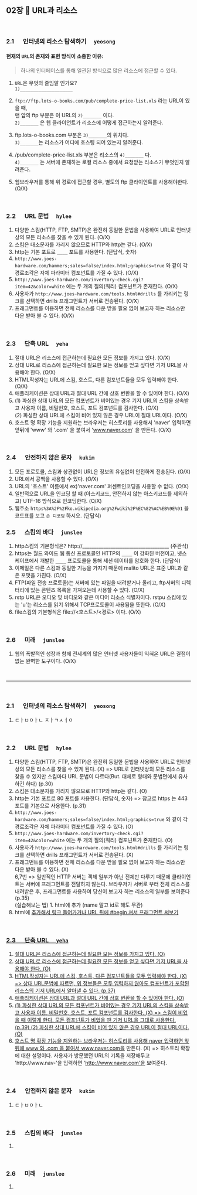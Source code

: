## 02장 :octopus:  URL과 리소스
<br>

### 2.1 　 인터넷의 리소스 탐색하기　 `yeosong`

#### 현재의 `URL`의 존재와 표현 방식이 소중한 이유:
> 하나의 인터페이스를 통해 일관된 방식으로 많은 리소스에 접근할 수 있다. 

1. `URL`은 무엇의 줄임말 인가요?<br>
  `1)____________________`

2. `ftp://ftp.lots-o-books.com/pub/complete-price-list.xls` 라는 URL이 있을 때,<br>
  맨 앞의 ftp 부분은 이 URL의 `2)_______` 이다.<br>
  `2)_______` 은 웹 클라이언트가 리소스에 어떻게 접근하는지 알려준다.
4. ftp.lots-o-books.com 부분은 `3)_______`의 위치다.<br>
  `3)_______`는 리소스가 어디에 호스팅 되어 있는지 알려준다.
5. /pub/complete-price-list.xls 부분은 리소스의 `4)_______` 다.<br>
  `4)_______` 는 서버에 존재하는 로컬 리소스 중에서 요청받는 리소스가 무엇인지 알려준다.
5. 웹브라우저를 통해 위 경로에 접근할 경우, 별도의 ftp 클라이언트를 사용해야한다. (O/X)
<br>

### 2.2 　 URL 문법　 `hylee`
1. 다양한 스킴(HTTP, FTP, SMTP)은 완전히 동일한 문법을 사용하여 URL로 인터넷상의 모든 리소스를 찾을 수 있게 된다. (O/X)
1. 스킴은 대소문자를 가리지 않으므로 HTTP와 http는 같다. (O/X)
1. http는 기본 포트로 `____` 포트를 사용한다. (단답식, 숫자)
1. `http://www.joes-hardware.com/hammers;sales=false/index.html;graphics=true` 와 같이 각 경로조각은 자체 파라미터 컴포넌트를 가질 수 있다. (O/X)
1. `http://www.joes-hardware.com/invertory-check.cgi?item=42&color=white` 에는 두 개의 질의(쿼리) 컴포넌트가 존재한다. (O/X)
1. 사용자가 `http://www.joes-hardware.com/tools.html#drills` 를 가리키는 링크를 선택하면 drills 프래그먼트가 서버로 전송된다. (O/X)
1. 프래그먼트를 이용하면 전체 리소스를 다운 받을 필요 없이 보고자 하는 리소스만 다운 받아 볼 수 있다. (O/X)
<br>

### 2.3 　 단축 URL　 `yeha`
1. 절대 URL은 리소스에 접근하는데 필요한 모든 정보를 가지고 있다. (O/X)
2. 상대 URL로 리소스에 접근하는데 필요한 모든 정보를 얻고 싶다면 기저 URL을 사용해야 한다. (O/X)
3. HTML작성자는 URL에 스킴, 호스트, 다른 컴포넌트들을 모두 입력해야 한다. (O/X)
4. 애플리케이션은 상대 URL과 절대 URL 간에 상호 변환을 할 수 있어야 한다. (O/X)
5. (1) 파싱한 상대 URL의 모든 컴포넌트가 비어있는 경우 기저 URL의 스킴을 상속받고 사용자 이름, 비밀번호, 호스트, 포트 컴포넌트를 검사한다. (O/X)  
  (2) 파싱한 상대 URL에 스킴이 비어 있지 않은 경우 URL이 절대 URL이다. (O/X)
6. 호스트 명 확장 기능을 지원하는 브라우저는 히스토리를 사용해서 'naver' 입력하면 앞뒤에 'www' 와 '.com' 을 붙여서 'www.naver.com' 을 만든다. (O/X)
<br>

### 2.4 　 안전하지 않은 문자　 `kukim`
1. 모든 포로토콜, 스킴과 상관없이 URL은 정보의 유실없이 안전하게 전송된다. (O/X)
1. URL에서 공백을 사용할 수 있다. (O/X)
1. URL의 '호스트' 이름에서 ex)'naver.com' 퍼센트인코딩을 사용할 수 없다. (O/X)
1. 일반적으로 URL을 인코딩 할 때 (아스키코드, 안전하지 않는 아스키코드를 제외하고) UTF-16 방식으로 인코딩한다. (O/X)
1. 웹주소 `https%3A%2F%2Fko.wikipedia.org%2Fwiki%2F%EC%82%AC%EB%9E%91` 을 코드표를 보고 `손 디코딩` 하시오. (단답식)

### 2.5 　 스킴의 바다　 `junslee`
1. http스킴의 기본형식은? http://_____________________________________ (주관식)
1. https는 월드 와이드 웹 통신 프로토콜인 HTTP의 `____` 이 강화된 버전이고, 넷스케이프에서 개발한 `____` 프로토콜을 통해 세션 데이터를 암호화 한다. (단답식)
1. 이메일은 다른 스킴과 동일한 기능을 가지기 때문에 malito URL은 표준 URL과 같은 포맷을 가진다. (O/X)
1. FTP(파일 전송 프로토콜)는 서버에 있는 파일을 내려받거나 올리고, ftp서버의 디렉터리에 있는 콘텐츠 목록을 가져오는데 사용할 수 있다. (O/X)
1. rstp URL은 오디오 및 비디오와 같은 미디어 리소스 식별자이다. rstpu 스킴에 있는 'u'는 리소스를 읽기 위해서 TCP프로토콜이 사용됨을 뜻한다. (O/X)
1. file스킴의 기본형식은 file://<호스트>/<경로> 이다. (O/X)
<br>

### 2.6 　 미래　 `junslee`
1. 웹의 폭발적인 성장과 함께 전세계의 많은 인터넷 사용자들이 익혀온 URL은 결점이 없는 완벽한 도구이다. (O/X)
<br>

-----
<br>

### 2.1 　 인터넷의 리소스 탐색하기　 `yeosong`
1. ㄷㅏㅂㅇㅏㄴ ㅈㅏㄱㅅㅓㅇ
<br>

### 2.2 　 URL 문법　 `hylee`
1. 다양한 스킴(HTTP, FTP, SMTP)은 완전히 동일한 문법을 사용하여 URL로 인터넷상의 모든 리소스를 찾을 수 있게 된다. (X)
  =>  URL로 인터넷상의 모든 리소스를 찾을 수 있지만 스킴마다 URL 문법이 다르다(But. 대체로 형태와 문법면에서 유사하긴 하다) (p.30)
1. 스킴은 대소문자를 가리지 않으므로 HTTP와 http는 같다. (O)
1. http는 기본 포트로 80 포트를 사용한다. (단답식, 숫자)
  => 참고로 https 는 443 포트를 기본으로 사용한다. (p.31)
1. `http://www.joes-hardware.com/hammers;sales=false/index.html;graphics=true` 와 같이 각 경로조각은 자체 파라미터 컴포넌트를 가질 수 있다. (O)
1. `http://www.joes-hardware.com/invertory-check.cgi?item=42&color=white` 에는 두 개의 질의(쿼리) 컴포넌트가 존재한다. (O)
1. 사용자가 `http://www.joes-hardware.com/tools.html#drills` 를 가리키는 링크를 선택하면 drills 프래그먼트가 서버로 전송된다. (X)
1. 프래그먼트를 이용하면 전체 리소스를 다운 받을 필요 없이 보고자 하는 리소스만 다운 받아 볼 수 있다. (X)<br>
6,7번 => 일반적인 HTTP 서버는 객체 일부가 아닌 전체만 다루기 때문에 클라이언트는 서버에 프래그먼트를 전달하지 않는다.
브라우저가 서버로 부터 전체 리소스를 내려받은 후, 프래그먼트를 사용하여 당신이 보고자 하는 리소스의 일부를 보여준다 (p.35)<br>
(실습해보는 법) 1. html에 <a name="begin"></a> 추가 (name 말고 id로 해도 무관)
2. html에 <a href="#begin"> 추가해서 링크 들어가거나 URL 뒤에 #begin 쳐서 프래그먼트 써보기
<br>

### 2.3 　 단축 URL　 `yeha`
1. 절대 URL은 리소스에 접근하는데 필요한 모든 정보를 가지고 있다. (O)
2. 상대 URL로 리소스에 접근하는데 필요한 모든 정보를 얻고 싶다면 기저 URL을 사용해야 한다. (O)
3. HTML작성자는 URL에 스킴, 호스트, 다른 컴포넌트들을 모두 입력해야 한다. (X) 
  => 상대 URL문법에 따르면, 위 정보들은 모두 입력하지 않아도 컴포넌트가 포함된 리소스의 기저 URL에서 알아낼 수 있다. (p.37) 
4. 애플리케이션은 상대 URL과 절대 URL 간에 상호 변환을 할 수 있어야 한다. (O)
5. (1) 파싱한 상대 URL의 모든 컴포넌트가 비어있는 경우 기저 URL의 스킴을 상속받고 사용자 이름, 비밀번호, 호스트, 포트 컴포넌트를 검사한다. (X) 
     => 스킴이 비었을 때 이렇게 한다. 모든 컴포넌트가 비었을 땐 기저 URL을 그대로 사용한다. (p.39)
  (2) 파싱한 상대 URL에 스킴이 비어 있지 않은 경우 URL이 절대 URL이다. (O)
6. 호스트 명 확장 기능을 지원하는 브라우저는 히스토리를 사용해 naver 입력하면 앞뒤에 www 와 .com 을 붙여서 www.naver.com을 만든다. (X) 
  => 히스토리 확장에 대한 설명이다. 사용자가 방문했던 URL의 기록을 저장해두고 'http://www.nav-'을 입력하면 'http://www.naver.com'을 보여준다. 
<br>

### 2.4 　 안전하지 않은 문자　 `kukim`
1. ㄷㅏㅂㅇㅏㄴ
<br>

### 2.5 　 스킴의 바다　 `junslee`
1. 
<br>

### 2.6 　 미래　 `junslee`
1. 
<br>
